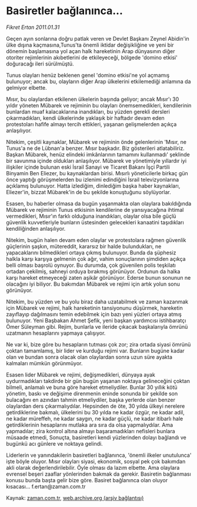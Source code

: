 # Basiretler bağlanınca...

*Fikret Ertan 2011.01.31*

<td class="columnist-detail">
<p>Geçen ayın sonlarına doğru patlak veren ve Devlet Başkanı Zeynel Abidin'in ülke dışına kaçmasına,Tunus'ta önemli iktidar değişikliğine ve yeni bir dönemin başlamasına yol açan halk hareketinin Arap dünyasının diğer otoriter rejimlerinin akıbetlerini de etkileyeceği, bölgede 'domino etkisi' doğuracağı ileri sürülmüştü.</p>
<p>
<div id="haberMetinDiv">
<p>Tunus olayları henüz beklenen genel 'domino etkisi'ne yol açmamış bulunuyor; ancak bu, olayların diğer Arap ülkelerini etkilemediği anlamına da gelmiyor elbette.
<p>Mısır, bu olaylardan etkilenen ülkelerin başında geliyor; ancak Mısır'ı 30 yıldır yöneten Mübarek ve rejiminin bu olayları önemsemedikleri, kendilerinin bunlardan muaf kalacaklarına inandıkları, bu yüzden gerekli dersleri çıkarmadıkları, kendi ülkelerinde yaklaşık bir haftadır devam eden protestoları hafife almayı tercih ettikleri, yaşanan gelişmelerden açıkça anlaşılıyor.
<p>Nitekim, çeşitli kaynaklar, Mübarek ve rejiminin önde gelenlerinin 'Mısır, ne Tunus'a ne de Lübnan'a benzer. Mısır başkadır. Biz gösterileri atlatabiliriz. Başkan Mübarek, henüz elindeki imkânlarının tamamını kullanmadı' şeklinde bir savunma içinde oldukları anlaşılıyor. Mübarek ve yönetimiyle yıllardır iyi ilişkiler içinde bulunan eski İsrail Sanayi ve Ticaret Bakanı İşçi Partili Binyamin Ben Eliezer, bu kaynaklardan birisi. Mısırlı yöneticilerle birkaç gün önce yaptığı görüşmelerden bu izlenimi edindiğini İsrail televizyonlarına açıklamış bulunuyor. Hatta izlediğim, dinlediğim başka haber kaynakları, Eliezer'in, bizzat Mübarek'in de bu şekilde konuştuğunu söylüyorlar.
<p>Esasen, bu haberler olmasa da bugün yaşanmakta olan olaylara bakıldığında Mübarek ve rejiminin Tunus etkisinin kendilerine de yansıyacağına ihtimal vermedikleri, Mısır'ın farklı olduğuna inandıkları, olaylar olsa bile güçlü güvenlik kuvvetleriyle bunların üstesinden gelecekleri kanaatini taşıdıkları kendiliğinden anlaşılıyor.
<p>Nitekim, bugün halen devam eden olaylar ve protestolara rağmen güvenlik güçlerinin şaşkın, mütereddit, kararsız bir halde bulundukları, ne yapacaklarını bilmedikleri ortaya çıkmış bulunuyor. Bunda da şüphesiz halkla karşı karşıya gelmenin çok ağır, vahim sonuçlarının şimdiden açıkça belli olması başrolü oynuyor. Bu durumda, çok güvenilen polis teşkilatı ortadan çekilmiş, sahneyi orduya bırakmış görünüyor. Ordunun da halka karşı hareket etmeyeceği zaten aşikâr görünüyor. Ederse bunun sonunun ne olacağını iyi biliyor. Bu bakımdan Mübarek ve rejimi için artık yolun sonu görünüyor.
<p>Nitekim, bu yüzden ve bu yolu biraz daha uzatabilmek ve zaman kazanmak için Mübarek ve rejimi, halk hareketinin tansiyonunu düşürmek, hareketin zayıflayıp dağılmasını temin edebilmek için bazı yeni yüzleri ortaya atmış bulunuyor. Yeni Başbakan Ahmet Şefik, yeni başkan yardımcısı istihbaratçı Ömer Süleyman gibi. Rejim, bunlarla ve ileride çıkacak başkalarıyla ömrünü uzatmanın hesaplarını yapmaya çalışıyor.
<p>Ne var ki, bize göre bu hesapların tutması çok zor; zira ortada siyasi ömrünü çoktan tamamlamış, bir lider ve kurduğu rejimi var. Bunların bugüne kadar olan ve bundan sonra olacak olan olaylardan sonra uzun süre ayakta kalmaları mümkün görünmüyor.
<p>Esasen lider Mübarek ve rejimi, değişmedikleri, dünyaya ayak uydurmadıkları takdirde bir gün bugün yaşanan noktaya gelineceğini çoktan bilmeli, anlamalı ve buna göre hareket etmeliydiler. Bunlar 30 yıllık kötü yönetim, baskı ve değişime direnmenin eninde sonunda bir şekilde son bulacağını en azından tahmin etmeliydiler, başka yerlerde olan benzer olaylardan ders çıkarmalıydılar. Hepsinden de öte, 30 yılda ülkeyi nerelere getirdiklerine bakmalı, ülkelerini bu 30 yılda ne kadar özgür, ne kadar adil, ne kadar müreffeh, ne kadar saygın, ne kadar güçlü, ne kadar itibarlı hale getirdiklerinin hesaplarını mutlaka ara sıra da olsa yapmalıydılar. Ama yapmadılar; zira kontrol altına almayı başaramadıkları nefisleri bunlara müsaade etmedi, Sonuçta, basiretleri kendi yüzlerinden dolayı bağlandı ve bugünkü acı günlere ve noktaya gelindi.
<p>Liderlerin ve yanındakilerin basiretleri bağlanınca, 'önemli ilkeler unutulunca' işte böyle oluyor. Mısır olayları siyasi, ekonomik, sosyal pek çok bakımdan akli olarak değerlendirilebilir. Öyle olması da lazım elbette. Ama olaylara evrensel beşeri zaaflar yönlerinden bakmak da gerekir. Basiretin bağlanması konusu bunda başta gelir bize göre. Basiret bağlanınca olan oluyor kısacası... f.ertan@zaman.com.tr</p></p></p></p></p></p></p></p></p></div>
</p>
<a href="http://web.archive.org/web/20110211022710/mailto:f.ertan@zaman.com.tr">
</a></td>

Kaynak: [zaman.com.tr](http://zaman.com.tr/yazar.do?yazino=1086789), [web.archive.org (arşiv bağlantısı)](http://web.archive.org/web/20110211022710/http://www.zaman.com.tr:80/yazar.do?yazino=1086789)
